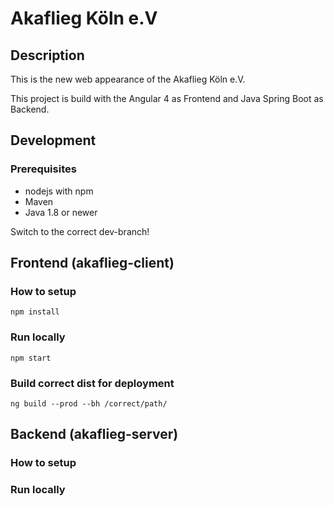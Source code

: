 # Akaflieg Köln e.V

## Description

This is the new web appearance of the Akaflieg Köln e.V. 

This project is build with the Angular 4 as Frontend and Java Spring Boot as Backend.

## Development

### Prerequisites

* nodejs with npm
* Maven
* Java 1.8 or newer

Switch to the correct dev-branch!

## Frontend (akaflieg-client)

### How to setup
    npm install
    
### Run locally
    npm start
    
### Build correct dist for deployment
    ng build --prod --bh /correct/path/
    
## Backend (akaflieg-server)

### How to setup

### Run locally